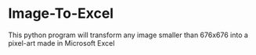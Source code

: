 # Image-To-Excel
This python program will transform any image smaller than 676x676 into a pixel-art made in Microsoft Excel
